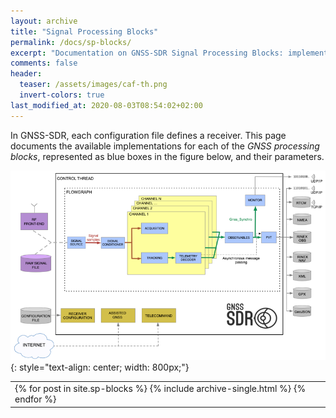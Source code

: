 ```yaml
---
layout: archive
title: "Signal Processing Blocks"
permalink: /docs/sp-blocks/
excerpt: "Documentation on GNSS-SDR Signal Processing Blocks: implementations and their configuration."
comments: false
header:
  teaser: /assets/images/caf-th.png
  invert-colors: true
last_modified_at: 2020-08-03T08:54:02+02:00
---
```


In GNSS-SDR, each configuration file defines a receiver. This page documents the available implementations for each of the _GNSS processing blocks_, represented as blue boxes in the figure below, and their parameters.

<span class="invert-colors"><img src="https://raw.githubusercontent.com/gnss-sdr/gnss-sdr/next/docs/doxygen/images/GeneralBlockDiagram.png" alt="General Block Diagram" usemap="#sp-map"></span>
{: style="text-align: center; width: 800px;"}


<map name="sp-map" id="Diagram-sp-map">
 <area alt="Signal source" title="Signal Source" href="{{ "/docs/sp-blocks/signal-source/" | relative_url }}" shape="rect" coords="138,160,185,193" style="outline:none;" target="_self" />
 <area alt="Signal Conditioner" title="Signal Conditioner" href="{{ "/docs/sp-blocks/signal-conditioner/" | relative_url }}" shape="rect" coords="225,160,287,193" style="outline:none;" target="_self" />
 <area alt="Acquisition" title="Acquisition" href="{{ "/docs/sp-blocks/acquisition/" | relative_url }}" shape="rect" coords="327,124,400,156" style="outline:none;" target="_self" />
 <area alt="Tracking" title="Tracking" href="{{ "/docs/sp-blocks/tracking/" | relative_url }}" shape="rect" coords="327,202,400,231" style="outline:none;" target="_self" />
 <area alt="Telemetry Decoder" title="Telemetry Decoder" href="{{ "/docs/sp-blocks/telemetry-decoder/" | relative_url }}" shape="rect" coords="414,202,485,231" style="outline:none;" target="_self" />
 <area alt="Channels" title="Channels" href="{{ "/docs/sp-blocks/channels/" | relative_url }}" shape="rect" coords="295,55,387,109" style="outline:none;" target="_self" />
 <area alt="Observables" title="Observables" href="{{ "/docs/sp-blocks/observables/" | relative_url }}" shape="rect" coords="543,147,620,180" style="outline:none;" target="_self" />
 <area alt="PVT" title="PVT" href="{{ "/docs/sp-blocks/pvt/" | relative_url }}" shape="rect" coords="640,147,680,180" style="outline:none;" target="_self" />
 <area alt="Monitor" title="Monitor" href="{{ "/docs/sp-blocks/monitor/" | relative_url }}" shape="rect" coords="597,52,654,82" style="outline:none;" target="_self" />
 <area alt="Assisted GNSS" title="Assisted GNSS" href="{{ "/docs/sp-blocks/global-parameters/#assisted-gnss" | relative_url }}" shape="rect" coords="226,349,314,384" style="outline:none;" target="_self" />
 <area alt="Telecommand" title="Telecommand" href="{{ "/docs/sp-blocks/global-parameters/#telecommand-via-tcpip" | relative_url }}" shape="rect" coords="329,349,417,384" style="outline:none;" target="_self" />
 <area alt="Gnss_Synchro" title="Gnss_Synchro" href="https://github.com/gnss-sdr/gnss-sdr/blob/next/src/core/system_parameters/gnss_synchro.h" shape="rect" coords="557,98,619,111" style="outline:none;" target="_self" />
</map>



<table> <tr> <td id="forcetable">
{% for post in site.sp-blocks %}
  {% include archive-single.html %}
{% endfor %}
</td> </tr> </table>


<link rel="prerender" href="{{ "/docs/sp-blocks/signal-source/" | relative_url }}" />
<link rel="prerender" href="{{ "/docs/sp-blocks/signal-conditioner/" | relative_url }}" />
<link rel="prerender" href="{{ "/docs/sp-blocks/data-type-adapter/" | relative_url }}" />
<link rel="prerender" href="{{ "/docs/sp-blocks/input-filter/" | relative_url }}" />
<link rel="prerender" href="{{ "/docs/sp-blocks/resampler/" | relative_url }}" />
<link rel="prerender" href="{{ "/docs/sp-blocks/channels/" | relative_url }}" />
<link rel="prerender" href="{{ "/docs/sp-blocks/acquisition/" | relative_url }}" />
<link rel="prerender" href="{{ "/docs/sp-blocks/tracking/" | relative_url }}" />
<link rel="prerender" href="{{ "/docs/sp-blocks/telemetry-decoder/" | relative_url }}" />
<link rel="prerender" href="{{ "/docs/sp-blocks/observables/" | relative_url }}" />
<link rel="prerender" href="{{ "/docs/sp-blocks/pvt/" | relative_url }}" />
<link rel="prerender" href="{{ "/docs/sp-blocks/monitor/" | relative_url }}" />
